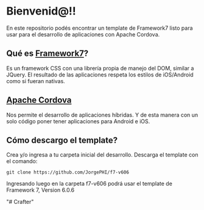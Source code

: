 
# Bienvenid@!! 

En este repositorio podés encontrar un template de Framework7 listo para usar para el desarrollo de aplicaciones con Apache Cordova.

## Qué es [Framework7](https://framework7.io/)?

Es un framework CSS con una librería propia de manejo del DOM, similar a JQuery.
El resultado de las aplicaciones respeta los estilos de iOS/Android como si fueran nativas.

## [Apache Cordova](https://cordova.apache.org/)

Nos permite el desarrollo de aplicaciones híbridas. Y de esta manera con un solo código poner tener aplicaciones para Android e iOS.

## Cómo descargo el template?

Crea y/o ingresa a tu carpeta inicial del desarrollo. Descarga el template con el comando:

    git clone https://github.com/JorgePHI/f7-v606

Ingresando luego en la carpeta f7-v606 podrá usar el template de Framework 7, Version 6.0.6

"# Crafter" 
